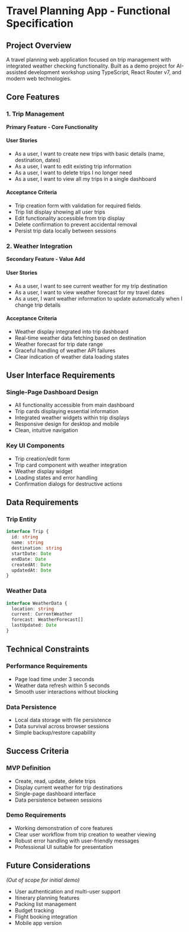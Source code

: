 # Travel Planning App - Functional Specification

## Project Overview

A travel planning web application focused on trip management with integrated weather checking functionality. Built as a demo project for AI-assisted development workshop using TypeScript, React Router v7, and modern web technologies.

## Core Features

### 1. Trip Management

**Primary Feature - Core Functionality**

#### User Stories

- As a user, I want to create new trips with basic details (name, destination, dates)
- As a user, I want to edit existing trip information
- As a user, I want to delete trips I no longer need
- As a user, I want to view all my trips in a single dashboard

#### Acceptance Criteria

- Trip creation form with validation for required fields
- Trip list display showing all user trips
- Edit functionality accessible from trip display
- Delete confirmation to prevent accidental removal
- Persist trip data locally between sessions

### 2. Weather Integration

**Secondary Feature - Value Add**

#### User Stories

- As a user, I want to see current weather for my trip destination
- As a user, I want to view weather forecast for my travel dates
- As a user, I want weather information to update automatically when I change trip details

#### Acceptance Criteria

- Weather display integrated into trip dashboard
- Real-time weather data fetching based on destination
- Weather forecast for trip date range
- Graceful handling of weather API failures
- Clear indication of weather data loading states

## User Interface Requirements

### Single-Page Dashboard Design

- All functionality accessible from main dashboard
- Trip cards displaying essential information
- Integrated weather widgets within trip displays
- Responsive design for desktop and mobile
- Clean, intuitive navigation

### Key UI Components

- Trip creation/edit form
- Trip card component with weather integration
- Weather display widget
- Loading states and error handling
- Confirmation dialogs for destructive actions

## Data Requirements

### Trip Entity

```typescript
interface Trip {
  id: string
  name: string
  destination: string
  startDate: Date
  endDate: Date
  createdAt: Date
  updatedAt: Date
}
```

### Weather Data

```typescript
interface WeatherData {
  location: string
  current: CurrentWeather
  forecast: WeatherForecast[]
  lastUpdated: Date
}
```

## Technical Constraints

### Performance Requirements

- Page load time under 3 seconds
- Weather data refresh within 5 seconds
- Smooth user interactions without blocking

### Data Persistence

- Local data storage with file persistence
- Data survival across browser sessions
- Simple backup/restore capability

## Success Criteria

### MVP Definition

- Create, read, update, delete trips
- Display current weather for trip destinations
- Single-page dashboard interface
- Data persistence between sessions

### Demo Requirements

- Working demonstration of core features
- Clear user workflow from trip creation to weather viewing
- Robust error handling with user-friendly messages
- Professional UI suitable for presentation

## Future Considerations

_(Out of scope for initial demo)_

- User authentication and multi-user support
- Itinerary planning features
- Packing list management
- Budget tracking
- Flight booking integration
- Mobile app version
